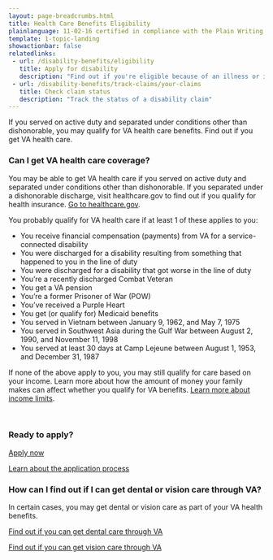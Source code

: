 ```yaml
---
layout: page-breadcrumbs.html
title: Health Care Benefits Eligibility
plainlanguage: 11-02-16 certified in compliance with the Plain Writing Act
template: 1-topic-landing
showactionbar: false
relatedlinks:
 - url: /disability-benefits/eligibility
   title: Apply for disability
   description: "Find out if you're eligible because of an illness or injury that started—or got worse—while you were serving in the military"
 - url: /disability-benefits/track-claims/your-claims
   title: Check claim status
   description: "Track the status of a disability claim"
---
```


If you served on active duty and separated under conditions other than dishonorable, you may qualify for VA health care benefits. Find out if you get VA health care. 

<div class="feature" markdown="1">

### Can I get VA health care coverage? 

You may be able to get VA health care if you served on active duty and separated under conditions other than dishonorable.
If you separated under a dishonorable discharge, visit healthcare.gov to find out if you qualify for health insurance. [Go to healthcare.gov](https://www.healthcare.gov/). 

You probably qualify for VA health care if at least 1 of these applies to you:
- You receive financial compensation (payments) from VA for a service-connected disability
- You were discharged for a disability resulting from something that happened to you in the line of duty
- You were discharged for a disability that got worse in the line of duty
- You’re a recently discharged Combat Veteran
- You get a VA pension
- You’re a former Prisoner of War (POW)
- You’ve received a Purple Heart
- You get (or qualify for) Medicaid benefits
- You served in Vietnam between January 9, 1962, and May 7, 1975
- You served in Southwest Asia during the Gulf War between August 2, 1990, and November 11, 1998
- You served at least 30 days at Camp Lejeune between August 1, 1953, and December 31, 1987

If none of the above apply to you, you may still qualify for care based on your income. Learn more about how the amount of money your family makes can affect whether you qualify for VA benefits. [Learn more about income limits](http://nationalincomelimits.vaftl.us/). 

</div>

<div markdown="0"><br></div>

### Ready to apply?

<a class="usa-button-primary va-button-primary" href="/healthcare/apply/application/introduction">Apply now</a>

[Learn about the application process](/healthcare/application-process/)


### How can I find out if I can get dental or vision care through VA?

In certain cases, you may get dental or vision care as part of your VA health benefits. 

[Find out if you can get dental care through VA](/healthcare)

[Find out if you can get vision care through VA](/healthcare)


<div markdown="0"><br></div>
